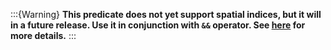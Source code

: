 :::{Warning}
**This predicate does not yet support spatial indices, but it will in a future release. Use it in conjunction with `&&` operator. See [here](./spatial-indices) for more details.**
:::